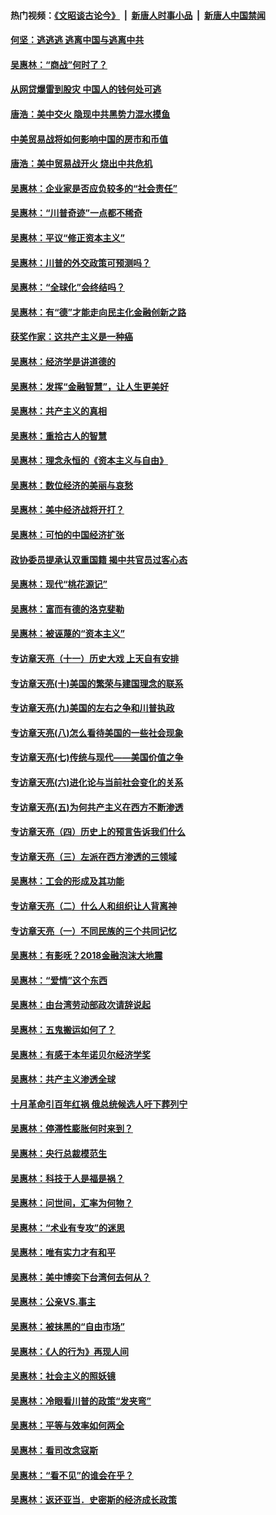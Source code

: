#### 热门视频：[《文昭谈古论今》](https://github.com/gfw-breaker/wenzhao/blob/master/README.md?t=10210033) &nbsp;|&nbsp; [新唐人时事小品](https://github.com/gfw-breaker/ntdtv-comedy/blob/master/README.md?t=10210033) &nbsp;|&nbsp; [新唐人中国禁闻](https://github.com/gfw-breaker/ntdtv-news/blob/master/README.md?t=10210033)

#### [何坚：逃逃逃 逃离中国与逃离中共](../pages/nsc423/n10592891.md?t=10210033) 

#### [吴惠林：“商战”何时了？](../pages/nsc423/n10573558.md?t=10210033) 

#### [从网贷爆雷到股灾 中国人的钱何处可逃](../pages/nsc423/n10572800.md?t=10210033) 

#### [唐浩：美中交火 隐现中共黑势力混水摸鱼](../pages/nsc423/n10544040.md?t=10210033) 

#### [中美贸易战将如何影响中国的房市和币值](../pages/nsc423/n10543697.md?t=10210033) 

#### [唐浩：美中贸易战开火 烧出中共危机](../pages/nsc423/n10540126.md?t=10210033) 

#### [吴惠林：企业家是否应负较多的“社会责任”](../pages/nsc423/n10535022.md?t=10210033) 

#### [吴惠林：“川普奇迹”一点都不稀奇](../pages/nsc423/n10512808.md?t=10210033) 

#### [吴惠林：平议“修正资本主义”](../pages/nsc423/n10495724.md?t=10210033) 

#### [吴惠林：川普的外交政策可预测吗？](../pages/nsc423/n10462387.md?t=10210033) 

#### [吴惠林：“全球化”会终结吗？](../pages/nsc423/n10452838.md?t=10210033) 

#### [吴惠林：有“德”才能走向民主化金融创新之路](../pages/nsc423/n10432292.md?t=10210033) 

#### [获奖作家：这共产主义是一种癌](../pages/nsc423/n10431541.md?t=10210033) 

#### [吴惠林：经济学是讲道德的](../pages/nsc423/n10398014.md?t=10210033) 

#### [吴惠林：发挥“金融智慧”，让人生更美好](../pages/nsc423/n10375019.md?t=10210033) 

#### [吴惠林：共产主义的真相](../pages/nsc423/n10351394.md?t=10210033) 

#### [吴惠林：重拾古人的智慧](../pages/nsc423/n10337691.md?t=10210033) 

#### [吴惠林：理念永恒的《资本主义与自由》](../pages/nsc423/n10316274.md?t=10210033) 

#### [吴惠林：数位经济的美丽与哀愁](../pages/nsc423/n10292946.md?t=10210033) 

#### [吴惠林：美中经济战将开打？](../pages/nsc423/n10258825.md?t=10210033) 

#### [吴惠林：可怕的中国经济扩张](../pages/nsc423/n10219147.md?t=10210033) 

#### [政协委员提承认双重国籍 揭中共官员过客心态](../pages/nsc423/n10208809.md?t=10210033) 

#### [吴惠林：现代“桃花源记”](../pages/nsc423/n10185234.md?t=10210033) 

#### [吴惠林：富而有德的洛克斐勒](../pages/nsc423/n10142264.md?t=10210033) 

#### [吴惠林：被诬蔑的“资本主义”](../pages/nsc423/n10124816.md?t=10210033) 

#### [专访章天亮（十一）历史大戏 上天自有安排](../pages/nsc423/n10094905.md?t=10210033) 

#### [专访章天亮(十)美国的繁荣与建国理念的联系](../pages/nsc423/n10094899.md?t=10210033) 

#### [专访章天亮(九)美国的左右之争和川普执政](../pages/nsc423/n10094889.md?t=10210033) 

#### [专访章天亮(八)怎么看待美国的一些社会现象](../pages/nsc423/n10094857.md?t=10210033) 

#### [专访章天亮(七)传统与现代——美国价值之争](../pages/nsc423/n10093140.md?t=10210033) 

#### [专访章天亮(六)进化论与当前社会变化的关系](../pages/nsc423/n10092036.md?t=10210033) 

#### [专访章天亮(五)为何共产主义在西方不断渗透](../pages/nsc423/n10083620.md?t=10210033) 

#### [专访章天亮（四）历史上的预言告诉我们什么](../pages/nsc423/n10083606.md?t=10210033) 

#### [专访章天亮（三）左派在西方渗透的三领域](../pages/nsc423/n10081115.md?t=10210033) 

#### [吴惠林：工会的形成及其功能](../pages/nsc423/n10080633.md?t=10210033) 

#### [专访章天亮（二）什么人和组织让人背离神](../pages/nsc423/n10076637.md?t=10210033) 

#### [专访章天亮（一）不同民族的三个共同记忆](../pages/nsc423/n10074188.md?t=10210033) 

#### [吴惠林：有影呒？2018金融泡沫大地震](../pages/nsc423/n10040534.md?t=10210033) 

#### [吴惠林：“爱情”这个东西](../pages/nsc423/n10019423.md?t=10210033) 

#### [吴惠林：由台湾劳动部政次请辞说起](../pages/nsc423/n9979679.md?t=10210033) 

#### [吴惠林：五鬼搬运如何了？](../pages/nsc423/n9925338.md?t=10210033) 

#### [吴惠林：有感于本年诺贝尔经济学奖](../pages/nsc423/n9871883.md?t=10210033) 

#### [吴惠林：共产主义渗透全球](../pages/nsc423/n9812748.md?t=10210033) 

#### [十月革命引百年红祸 俄总统候选人吁下葬列宁](../pages/nsc423/n9810182.md?t=10210033) 

#### [吴惠林：停滞性膨胀何时来到？](../pages/nsc423/n9764136.md?t=10210033) 

#### [吴惠林：央行总裁模范生](../pages/nsc423/n9728134.md?t=10210033) 

#### [吴惠林：科技于人是福是祸？](../pages/nsc423/n9672982.md?t=10210033) 

#### [吴惠林：问世间，汇率为何物？](../pages/nsc423/n9621788.md?t=10210033) 

#### [吴惠林：“术业有专攻”的迷思](../pages/nsc423/n9580363.md?t=10210033) 

#### [吴惠林：唯有实力才有和平](../pages/nsc423/n9529599.md?t=10210033) 

#### [吴惠林：美中博奕下台湾何去何从？](../pages/nsc423/n9483598.md?t=10210033) 

#### [吴惠林：公亲VS.事主](../pages/nsc423/n9425637.md?t=10210033) 

#### [吴惠林：被抹黑的“自由市场”](../pages/nsc423/n9351545.md?t=10210033) 

#### [吴惠林：《人的行为》再现人间](../pages/nsc423/n9296339.md?t=10210033) 

#### [吴惠林：社会主义的照妖镜](../pages/nsc423/n9243460.md?t=10210033) 

#### [吴惠林：冷眼看川普的政策“发夹弯”](../pages/nsc423/n9120684.md?t=10210033) 

#### [吴惠林：平等与效率如何两全](../pages/nsc423/n9075430.md?t=10210033) 

#### [吴惠林：看司改念寇斯](../pages/nsc423/n9024915.md?t=10210033) 

#### [吴惠林：“看不见”的谁会在乎？](../pages/nsc423/n8977488.md?t=10210033) 

#### [吴惠林：返还亚当．史密斯的经济成长政策](../pages/nsc423/n8931896.md?t=10210033) 

